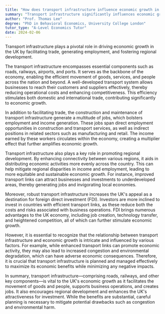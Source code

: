 ```yaml
---
title: "How does transport infrastructure influence economic growth in the UK?"
summary: "Transport infrastructure significantly influences economic growth in the UK by facilitating trade, creating jobs, and promoting regional development."
author: "Prof. Thomas Lee"
degree: "PhD in Behavioral Economics, University College London"
tutor_type: "A-Level Economics Tutor"
date: 2024-02-06
---
```


Transport infrastructure plays a pivotal role in driving economic growth in the UK by facilitating trade, generating employment, and fostering regional development.

The transport infrastructure encompasses essential components such as roads, railways, airports, and ports. It serves as the backbone of the economy, enabling the efficient movement of goods, services, and people across the nation and beyond. A well-developed transport system allows businesses to reach their customers and suppliers effectively, thereby reducing operational costs and enhancing competitiveness. This efficiency stimulates both domestic and international trade, contributing significantly to economic growth.

In addition to facilitating trade, the construction and maintenance of transport infrastructure generate a multitude of jobs, which bolsters employment and income generation. These jobs span direct employment opportunities in construction and transport services, as well as indirect positions in related sectors such as manufacturing and retail. The income earned by these workers circulates within the economy, creating a multiplier effect that further amplifies economic growth.

Transport infrastructure also plays a key role in promoting regional development. By enhancing connectivity between various regions, it aids in distributing economic activities more evenly across the country. This can help mitigate regional disparities in income and employment, leading to more equitable and sustainable economic growth. For instance, improved transport links can attract businesses and investments to underdeveloped areas, thereby generating jobs and invigorating local economies.

Moreover, robust transport infrastructure increases the UK's appeal as a destination for foreign direct investment (FDI). Investors are more inclined to invest in countries with efficient transport links, as these reduce both the costs and risks associated with business operations. FDI brings numerous advantages to the UK economy, including job creation, technology transfer, and heightened competition, all of which can further stimulate economic growth.

However, it is essential to recognize that the relationship between transport infrastructure and economic growth is intricate and influenced by various factors. For example, while enhanced transport links can promote economic activity, they may also lead to increased congestion and environmental degradation, which can have adverse economic consequences. Therefore, it is crucial that transport infrastructure is planned and managed effectively to maximize its economic benefits while minimizing any negative impacts.

In summary, transport infrastructure—comprising roads, railways, and other key components—is vital to the UK's economic growth as it facilitates the movement of goods and people, supports business operations, and creates jobs. It also encourages regional development and enhances the UK's attractiveness for investment. While the benefits are substantial, careful planning is necessary to mitigate potential drawbacks such as congestion and environmental harm.
    